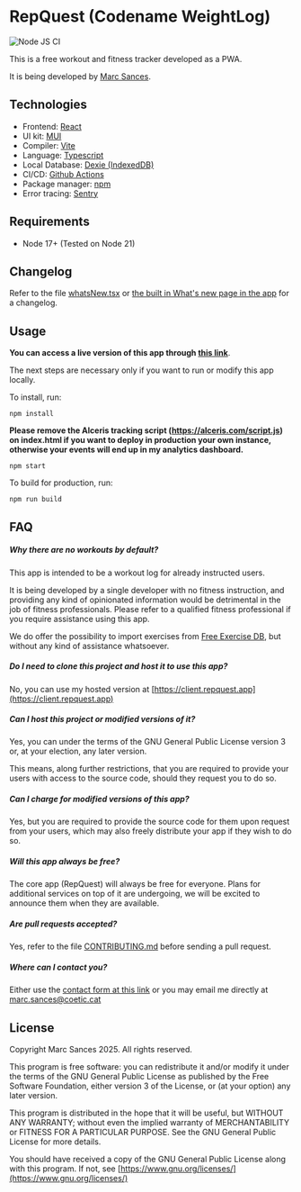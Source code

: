 # RepQuest (Codename WeightLog)

![Node JS CI](https://github.com/marcsances/repquest/actions/workflows/node.js.yml/badge.svg)

This is a free workout and fitness tracker developed as a PWA.

It is being developed by [Marc Sances](mailto:marc.sances@coetic.cat).

## Technologies

* Frontend: [React](https://react.dev)
* UI kit: [MUI](https://mui.com)
* Compiler: [Vite](https://vitejs.dev)
* Language: [Typescript](https://www.typescriptlang.org/)
* Local Database: [Dexie (IndexedDB)](https://dexie.org)
* CI/CD: [Github Actions](https://github.com/features/actions)
* Package manager: [npm](https://www.npmjs.com/)
* Error tracing: [Sentry](https://sentry.io)

## Requirements

* Node 17+ (Tested on Node 21)

## Changelog

Refer to the file [whatsNew.tsx](./src/pages/whatsNew/whatsNew.tsx) or [the built in What's new page in the app](https://weightlog.marcsances.net/whats-new) for a changelog.

## Usage

**You can access a live version of this app through [this link](https://client.repquest.app)**. 

The next steps are
necessary only if you want to run or modify this app locally.

To install, run:

```
npm install
```

**Please remove the Alceris tracking script (https://alceris.com/script.js) on index.html if you want to deploy in production your own instance, otherwise your events will end up in my analytics dashboard.**

```
npm start
```

To build for production, run:

```
npm run build
```

## FAQ

##### Why there are no workouts by default?

This app is intended to be a workout log for already instructed users.

It is being developed by a single developer with no fitness instruction, and providing any kind of opinionated
information would be detrimental in the job of fitness professionals. Please refer to a qualified fitness professional
if you require assistance using this app.

We do offer the possibility to import exercises from [Free Exercise DB](https://github.com/yuhonas/free-exercise-db), but without any kind of assistance whatsoever.

##### Do I need to clone this project and host it to use this app?

No, you can use my hosted version at [https://client.repquest.app](https://client.repquest.app)

##### Can I host this project or modified versions of it?

Yes, you can under the terms of the GNU General Public License version 3 or, at your election, any later version.

This means, along further restrictions, that you are required to provide your users with access to the source code,
should they request you to do so.

##### Can I charge for modified versions of this app?

Yes, but you are required to provide the source code for them upon request from your users, which may also freely
distribute your app if they wish to do so.

##### Will this app always be free?

The core app (RepQuest) will always be free for everyone. Plans for additional services on top of it are undergoing, we
will be excited to announce them when they are available.

##### Are pull requests accepted?

Yes, refer to the file [CONTRIBUTING.md](./CONTRIBUTING.md) before sending a pull request.

##### Where can I contact you?

Either use the [contact form at this link](https://docs.google.com/forms/d/e/1FAIpQLSdrG44hZZ8MoGzFx2DjIVKSnFylDDbCHtaQL3vhEGM4yuOb8g/viewform?usp=sf_link) or you may email me directly at [marc.sances@coetic.cat](mailto:marc.sances@coetic.cat)

## License

Copyright Marc Sances 2025. All rights reserved.

This program is free software: you can redistribute it and/or modify
it under the terms of the GNU General Public License as published by
the Free Software Foundation, either version 3 of the License, or
(at your option) any later version.

This program is distributed in the hope that it will be useful,
but WITHOUT ANY WARRANTY; without even the implied warranty of
MERCHANTABILITY or FITNESS FOR A PARTICULAR PURPOSE.  See the
GNU General Public License for more details.

You should have received a copy of the GNU General Public License
along with this program.  If not, see [https://www.gnu.org/licenses/](https://www.gnu.org/licenses/)

